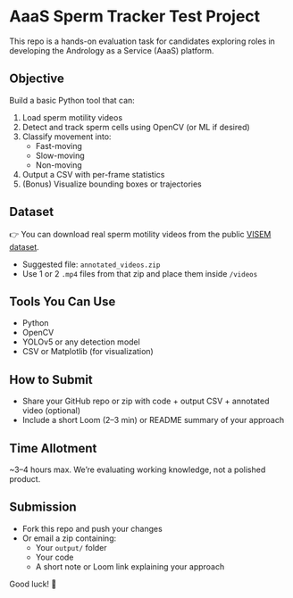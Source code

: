 # AaaS Sperm Tracker Test Project

This repo is a hands-on evaluation task for candidates exploring roles in developing the Andrology as a Service (AaaS) platform.

## Objective
Build a basic Python tool that can:
1. Load sperm motility videos
2. Detect and track sperm cells using OpenCV (or ML if desired)
3. Classify movement into:
   - Fast-moving
   - Slow-moving
   - Non-moving
4. Output a CSV with per-frame statistics
5. (Bonus) Visualize bounding boxes or trajectories

## Dataset
👉 You can download real sperm motility videos from the public [VISEM dataset](https://zenodo.org/record/7293726).
- Suggested file: `annotated_videos.zip`
- Use 1 or 2 `.mp4` files from that zip and place them inside `/videos`

## Tools You Can Use
- Python
- OpenCV
- YOLOv5 or any detection model
- CSV or Matplotlib (for visualization)

## How to Submit
- Share your GitHub repo or zip with code + output CSV + annotated video (optional)
- Include a short Loom (2–3 min) or README summary of your approach

## Time Allotment
~3–4 hours max. We’re evaluating working knowledge, not a polished product.

## Submission
- Fork this repo and push your changes
- Or email a zip containing:
  - Your `output/` folder
  - Your code
  - A short note or Loom link explaining your approach

Good luck! 🚀
